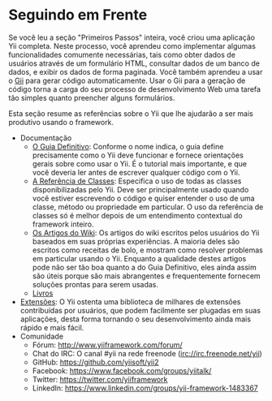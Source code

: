 Seguindo em Frente
==================

Se você leu a seção "Primeiros Passos" inteira, você criou uma aplicação Yii
completa. Neste processo, você aprendeu como implementar algumas funcionalidades
comumente necessárias, tais como obter dados de usuários através de um formulário
HTML, consultar dados de um banco de dados, e exibir os dados de forma paginada.
Você também aprendeu a usar o [Gii](tool-gii.md) para gerar código automaticamente.
Usar o Gii para a geração de código torna a carga do seu processo de desenvolvimento
Web uma tarefa tão simples quanto preencher alguns formulários.

Esta seção resume as referências sobre o Yii que lhe ajudarão a ser mais produtivo
usando o framework.

* Documentação
    - [O Guia Definitivo](http://www.yiiframework.com/doc-2.0/guide-README.html):
      Conforme o nome indica, o guia define precisamente como o Yii deve funcionar
      e fornece orientações gerais sobre como usar o Yii. É o tutorial
      mais importante, e que você deveria ler antes de escrever qualquer código
      com o Yii.
    - [A Referência de Classes](http://www.yiiframework.com/doc-2.0/index.html):
      Especifica o uso de todas as classes disponibilizadas pelo Yii. Deve ser
      principalmente usado quando você estiver escrevendo o código e quiser entender
      o uso de uma classe, método ou propriedade em particular. O uso da referência
      de classes só é melhor depois de um entendimento contextual do framework
      inteiro.
    - [Os Artigos do Wiki](http://www.yiiframework.com/wiki/?tag=yii2):
      Os artigos do wiki escritos pelos usuários do Yii baseados em suas próprias
      experiências. A maioria deles são escritos como receitas de bolo, e mostram
      como resolver problemas em particular usando o Yii. Enquanto a qualidade destes
      artigos pode não ser tão boa quanto a do Guia Definitivo, eles ainda assim
      são úteis porque são mais abrangentes e frequentemente fornecem
      soluções prontas para serem usadas.
    - [Livros](http://www.yiiframework.com/doc/)
* [Extensões](http://www.yiiframework.com/extensions/):
  O Yii ostenta uma biblioteca de milhares de extensões contribuídas por usuários,
  que podem facilmente ser plugadas em suas aplicações, desta forma tornando
  o seu desenvolvimento ainda mais rápido e mais fácil.
* Comunidade
    - Fórum: <http://www.yiiframework.com/forum/>
    - Chat do IRC: O canal #yii na rede freenode (<irc://irc.freenode.net/yii>)
    - GitHub: <https://github.com/yiisoft/yii2>
    - Facebook: <https://www.facebook.com/groups/yiitalk/>
    - Twitter: <https://twitter.com/yiiframework>
    - LinkedIn: <https://www.linkedin.com/groups/yii-framework-1483367>
